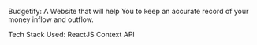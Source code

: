 Budgetify:
A Website that will help You to keep an accurate record of your money inflow and outflow.

Tech Stack Used: 
ReactJS
Context API
